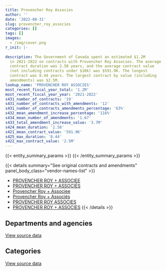 ```yaml
---
title: Provencher Roy Associes
author: ''
date: '2022-08-31'
slug: provencher_roy_associes
categories: []
tags: []
images:
  - /img/cover.png
r_init: |-
  
description: The Government of Canada spent an estimated $1.2M
  in 2021-2022 on contracts with Provencher Roy Associes. The average
  contract duration was 2.58 years, and the average contract value
  (not including contracts under $10k) was $591.9K. The longest
  contract was 8.44 years. The largest contract by value (including
  amendments) was $2.5M.
lookup_name: 'PROVENCHER ROY ASSOCIES'
most_recent_fiscal_year_total: '1.2M'
most_recent_fiscal_year_year: '2021-2022'
s431_number_of_contracts: '19'
s431_number_of_contracts_with_amendments: '12'
s431_number_of_contracts_amendments_percentage: '63%'
s432_mean_amendment_increase_percentage: '116%'
s434_mean_number_of_amendments: '1.67'
s433_total_amendment_increase_value: '3.7M'
s424_mean_duration: '2.58'
s421_mean_contract_value: '591.9K'
s425_max_duration: '8.44'
s422_max_contract_value: '2.5M'
---
```


<script src="/rmarkdown-libs/htmlwidgets/htmlwidgets.js"></script>
<link href="/rmarkdown-libs/datatables-css/datatables-crosstalk.css" rel="stylesheet" />
<script src="/rmarkdown-libs/datatables-binding/datatables.js"></script>
<script src="/rmarkdown-libs/jquery/jquery-3.6.0.min.js"></script>
<link href="/rmarkdown-libs/dt-core-bootstrap/css/dataTables.bootstrap.min.css" rel="stylesheet" />
<link href="/rmarkdown-libs/dt-core-bootstrap/css/dataTables.bootstrap.extra.css" rel="stylesheet" />
<script src="/rmarkdown-libs/dt-core-bootstrap/js/jquery.dataTables.min.js"></script>
<script src="/rmarkdown-libs/dt-core-bootstrap/js/dataTables.bootstrap.min.js"></script>
<link href="/rmarkdown-libs/crosstalk/css/crosstalk.min.css" rel="stylesheet" />
<script src="/rmarkdown-libs/crosstalk/js/crosstalk.min.js"></script>
<script src="/rmarkdown-libs/htmlwidgets/htmlwidgets.js"></script>
<link href="/rmarkdown-libs/datatables-css/datatables-crosstalk.css" rel="stylesheet" />
<script src="/rmarkdown-libs/datatables-binding/datatables.js"></script>
<script src="/rmarkdown-libs/jquery/jquery-3.6.0.min.js"></script>
<link href="/rmarkdown-libs/dt-core-bootstrap/css/dataTables.bootstrap.min.css" rel="stylesheet" />
<link href="/rmarkdown-libs/dt-core-bootstrap/css/dataTables.bootstrap.extra.css" rel="stylesheet" />
<script src="/rmarkdown-libs/dt-core-bootstrap/js/jquery.dataTables.min.js"></script>
<script src="/rmarkdown-libs/dt-core-bootstrap/js/dataTables.bootstrap.min.js"></script>
<link href="/rmarkdown-libs/crosstalk/css/crosstalk.min.css" rel="stylesheet" />
<script src="/rmarkdown-libs/crosstalk/js/crosstalk.min.js"></script>

{{< entity_summary_params >}}
{{< /entity_summary_params >}}

{{< details summary="See original contracts and amendments" panel_body_class="vendor-names-list" >}}
- [PROVENCHER ROY + ASSOCIEE](https://search.open.canada.ca/en/ct/?sort=contract_value_f%20desc&page=1&search_text=%22PROVENCHER%20ROY%20%2b%20ASSOCIEE%22)
- [PROVENCHER ROY + ASSOCIÉS](https://search.open.canada.ca/en/ct/?sort=contract_value_f%20desc&page=1&search_text=%22PROVENCHER%20ROY%20%2b%20ASSOCI%c3%89S%22)
- [Provencher Roy + Associee](https://search.open.canada.ca/en/ct/?sort=contract_value_f%20desc&page=1&search_text=%22Provencher%20Roy%20%2b%20Associee%22)
- [Provencher Roy + Associés](https://search.open.canada.ca/en/ct/?sort=contract_value_f%20desc&page=1&search_text=%22Provencher%20Roy%20%2b%20Associ%c3%a9s%22)
- [PROVENCHER ROY ASSOCIES](https://search.open.canada.ca/en/ct/?sort=contract_value_f%20desc&page=1&search_text=%22PROVENCHER%20ROY%20ASSOCIES%22)
- [PROVENCHER ROY + ASSOCIES](https://search.open.canada.ca/en/ct/?sort=contract_value_f%20desc&page=1&search_text=%22PROVENCHER%20ROY%20%2b%20ASSOCIES%22)
{{< /details >}}

## Departments and agencies

<div id="htmlwidget-1" style="width:100%;height:auto;" class="datatables html-widget"></div>
<script type="application/json" data-for="htmlwidget-1">{"x":{"style":"bootstrap","filter":"none","vertical":false,"data":[["<a href=\"/departments/dfatd-maecd/\">Global Affairs Canada<\/a>","<a href=\"/departments/pwgsc-tpsgc/\">Public Services and Procurement Canada<\/a>"],[null,1415506.85],[32040.35,2127047.59],[7227.15,1163328.33],[null,1225814.39]],"container":"<table class=\"table table-striped table-hover row-border order-column display\">\n  <thead>\n    <tr>\n      <th>Department<\/th>\n      <th>2018-2019<\/th>\n      <th>2019-2020<\/th>\n      <th>2020-2021<\/th>\n      <th>2021-2022<\/th>\n    <\/tr>\n  <\/thead>\n<\/table>","options":{"order":[[4,"desc"]],"pageLength":10,"autoWidth":true,"columnDefs":[{"targets":1,"render":"function(data, type, row, meta) {\n    return type !== 'display' ? data : DTWidget.formatCurrency(data, \"$\", 2, 3, \",\", \".\", true, null);\n  }"},{"targets":2,"render":"function(data, type, row, meta) {\n    return type !== 'display' ? data : DTWidget.formatCurrency(data, \"$\", 2, 3, \",\", \".\", true, null);\n  }"},{"targets":3,"render":"function(data, type, row, meta) {\n    return type !== 'display' ? data : DTWidget.formatCurrency(data, \"$\", 2, 3, \",\", \".\", true, null);\n  }"},{"targets":4,"render":"function(data, type, row, meta) {\n    return type !== 'display' ? data : DTWidget.formatCurrency(data, \"$\", 2, 3, \",\", \".\", true, null);\n  }"},{"width":"16%","targets":[1,2,3,4]},{"className":"dt-right","targets":[1,2,3,4]}],"orderClasses":false}},"evals":["options.columnDefs.0.render","options.columnDefs.1.render","options.columnDefs.2.render","options.columnDefs.3.render"],"jsHooks":[]}</script>
<p class="text-right">
<a href="https://github.com/GoC-Spending/contracts-data/tree/main/data/out/vendors/provencher_roy_associes/summary_by_fiscal_year_by_department.csv" class="source-data-link btn btn-link">View source data</a>
</p>

## Categories

<div id="htmlwidget-2" style="width:100%;height:auto;" class="datatables html-widget"></div>
<script type="application/json" data-for="htmlwidget-2">{"x":{"style":"bootstrap","filter":"none","vertical":false,"data":[["<a href=\"/categories/facilities_and_construction/\">Facilities and construction<\/a>","<a href=\"/categories/professional_services/\">Professional services<\/a>","<a href=\"/categories/information_technology/\">Information technology<\/a>"],[1028471.82,null,387035.02],[1163409.37,32040.35,963638.23],[1096984.67,73570.81,null],[1109001.09,116813.3,null]],"container":"<table class=\"table table-striped table-hover row-border order-column display\">\n  <thead>\n    <tr>\n      <th>Category<\/th>\n      <th>2018-2019<\/th>\n      <th>2019-2020<\/th>\n      <th>2020-2021<\/th>\n      <th>2021-2022<\/th>\n    <\/tr>\n  <\/thead>\n<\/table>","options":{"order":[[4,"desc"]],"dom":"t","pageLength":30,"autoWidth":true,"columnDefs":[{"targets":1,"render":"function(data, type, row, meta) {\n    return type !== 'display' ? data : DTWidget.formatCurrency(data, \"$\", 2, 3, \",\", \".\", true, null);\n  }"},{"targets":2,"render":"function(data, type, row, meta) {\n    return type !== 'display' ? data : DTWidget.formatCurrency(data, \"$\", 2, 3, \",\", \".\", true, null);\n  }"},{"targets":3,"render":"function(data, type, row, meta) {\n    return type !== 'display' ? data : DTWidget.formatCurrency(data, \"$\", 2, 3, \",\", \".\", true, null);\n  }"},{"targets":4,"render":"function(data, type, row, meta) {\n    return type !== 'display' ? data : DTWidget.formatCurrency(data, \"$\", 2, 3, \",\", \".\", true, null);\n  }"},{"width":"16%","targets":[1,2,3,4]},{"className":"dt-right","targets":[1,2,3,4]}],"orderClasses":false,"lengthMenu":[10,25,30,50,100]}},"evals":["options.columnDefs.0.render","options.columnDefs.1.render","options.columnDefs.2.render","options.columnDefs.3.render"],"jsHooks":[]}</script>
<p class="text-right">
<a href="https://github.com/GoC-Spending/contracts-data/tree/main/data/out/vendors/provencher_roy_associes/summary_by_fiscal_year_by_category.csv" class="source-data-link btn btn-link">View source data</a>
</p>
